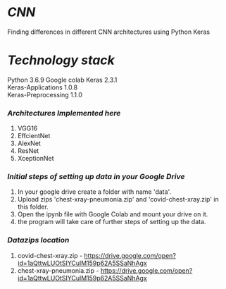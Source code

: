 # ***CNN***
Finding differences in different CNN architectures using Python Keras

# ***Technology stack***

Python 3.6.9
Google colab
Keras 2.3.1          
Keras-Applications 1.0.8          
Keras-Preprocessing 1.1.0

### ***Architectures Implemented here***

1. VGG16
2. EffcientNet
3. AlexNet
4. ResNet
5. XceptionNet

### ***Initial steps of setting up data in your Google Drive***
1. In your google drive create a folder with name 'data'.
2. Upload zips 'chest-xray-pneumonia.zip' and 'covid-chest-xray.zip' in this folder.
3. Open the ipynb file with Google Colab and mount your drive on it.
4. the program will take care of further steps of setting up the data. 

### ***Datazips location***
1. covid-chest-xray.zip - https://drive.google.com/open?id=1aQttwLUOtSIYCulM159p62A5SSaNhAgx
2. chest-xray-pneumonia.zip - https://drive.google.com/open?id=1aQttwLUOtSIYCulM159p62A5SSaNhAgx
